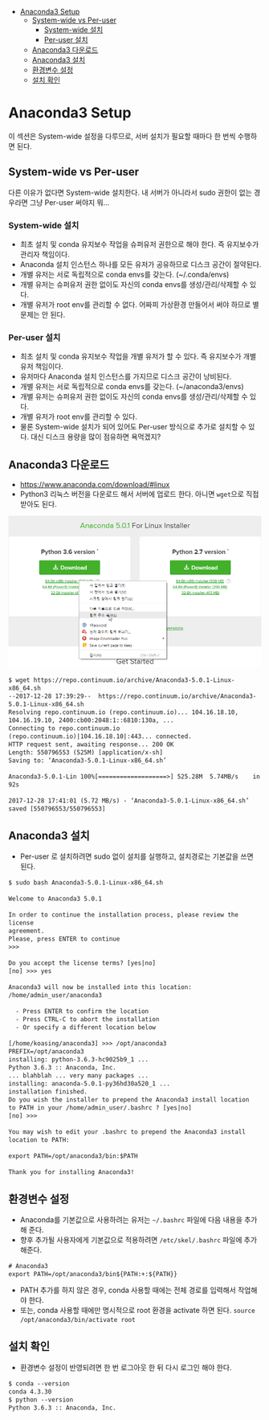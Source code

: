 - [Anaconda3 Setup](#anaconda3-setup)
    - [System-wide vs Per-user](#system-wide-vs-per-user)
        - [System-wide 설치](#system-wide-%EC%84%A4%EC%B9%98)
        - [Per-user 설치](#per-user-%EC%84%A4%EC%B9%98)
    - [Anaconda3 다운로드](#anaconda3-%EB%8B%A4%EC%9A%B4%EB%A1%9C%EB%93%9C)
    - [Anaconda3 설치](#anaconda3-%EC%84%A4%EC%B9%98)
    - [환경변수 설정](#%ED%99%98%EA%B2%BD%EB%B3%80%EC%88%98-%EC%84%A4%EC%A0%95)
    - [설치 확인](#%EC%84%A4%EC%B9%98-%ED%99%95%EC%9D%B8)

Anaconda3 Setup
===============

이 섹션은 System-wide 설정을 다루므로, 서버 설치가 필요할 때마다 한 번씩 수행하면 된다.

System-wide vs Per-user
-----------------------

다른 이유가 없다면 System-wide 설치한다.
내 서버가 아니라서 sudo 권한이 없는 경우라면 그냥 Per-user 써야지 뭐...

### System-wide 설치

- 최초 설치 및 conda 유지보수 작업을 슈퍼유저 권한으로 해야 한다. 즉 유지보수가 관리자 책임이다.
- Anaconda 설치 인스턴스 하나를 모든 유저가 공유하므로 디스크 공간이 절약된다.
- 개별 유저는 서로 독립적으로 conda envs를 갖는다. (~/.conda/envs)
- 개별 유저는 슈퍼유저 권한 없이도 자신의 conda envs를 생성/관리/삭제할 수 있다.
- 개별 유저가 root env를 관리할 수 없다. 어짜피 가상환경 만들어서 써야 하므로 별 문제는 안 된다.

### Per-user 설치

- 최초 설치 및 conda 유지보수 작업을 개별 유저가 할 수 있다. 즉 유지보수가 개별 유저 책임이다.
- 유저마다 Anaconda 설치 인스턴스를 가지므로 디스크 공간이 낭비된다.
- 개별 유저는 서로 독립적으로 conda envs를 갖는다. (~/anaconda3/envs)
- 개별 유저는 슈퍼유저 권한 없이도 자신의 conda envs를 생성/관리/삭제할 수 있다.
- 개별 유저가 root env를 관리할 수 있다.
- 물론 System-wide 설치가 되어 있어도 Per-user 방식으로 추가로 설치할 수 있다.
  대신 디스크 용량을 많이 점유하면 욕먹겠지?

Anaconda3 다운로드
------------------

- <https://www.anaconda.com/download/#linux>
- Python3 리눅스 버전을 다운로드 해서 서버에 업로드 한다. 아니면 `wget`으로 직접 받아도 된다.

![](01.png)

```console
$ wget https://repo.continuum.io/archive/Anaconda3-5.0.1-Linux-x86_64.sh
--2017-12-28 17:39:29--  https://repo.continuum.io/archive/Anaconda3-5.0.1-Linux-x86_64.sh
Resolving repo.continuum.io (repo.continuum.io)... 104.16.18.10, 104.16.19.10, 2400:cb00:2048:1::6810:130a, ...
Connecting to repo.continuum.io (repo.continuum.io)|104.16.18.10|:443... connected.
HTTP request sent, awaiting response... 200 OK
Length: 550796553 (525M) [application/x-sh]
Saving to: ‘Anaconda3-5.0.1-Linux-x86_64.sh’

Anaconda3-5.0.1-Lin 100%[===================>] 525.28M  5.74MB/s    in 92s

2017-12-28 17:41:01 (5.72 MB/s) - ‘Anaconda3-5.0.1-Linux-x86_64.sh’ saved [550796553/550796553]
```

Anaconda3 설치
--------------

- Per-user 로 설치하려면 sudo 없이 설치를 실행하고, 설치경로는 기본값을 쓰면 된다.

```console
$ sudo bash Anaconda3-5.0.1-Linux-x86_64.sh

Welcome to Anaconda3 5.0.1

In order to continue the installation process, please review the license
agreement.
Please, press ENTER to continue
>>>

Do you accept the license terms? [yes|no]
[no] >>> yes

Anaconda3 will now be installed into this location:
/home/admin_user/anaconda3

  - Press ENTER to confirm the location
  - Press CTRL-C to abort the installation
  - Or specify a different location below

[/home/koasing/anaconda3] >>> /opt/anaconda3
PREFIX=/opt/anaconda3
installing: python-3.6.3-hc9025b9_1 ...
Python 3.6.3 :: Anaconda, Inc.
... blahblah ... very many packages ...
installing: anaconda-5.0.1-py36hd30a520_1 ...
installation finished.
Do you wish the installer to prepend the Anaconda3 install location
to PATH in your /home/admin_user/.bashrc ? [yes|no]
[no] >>>

You may wish to edit your .bashrc to prepend the Anaconda3 install location to PATH:

export PATH=/opt/anaconda3/bin:$PATH

Thank you for installing Anaconda3!
```

환경변수 설정
-------------

- Anaconda를 기본값으로 사용하려는 유저는 `~/.bashrc` 파일에 다음 내용을 추가해 준다.
- 향후 추가될 사용자에게 기본값으로 적용하려면 `/etc/skel/.bashrc` 파일에 추가해준다.

```
# Anaconda3
export PATH=/opt/anaconda3/bin${PATH:+:${PATH}}
```

- PATH 추가를 하지 않은 경우, conda 사용할 때에는 전체 경로를 입력해서 작업해야 한다.
- 또는, conda 사용할 때에만 명시적으로 root 환경을 activate 하면 된다.
  `source /opt/anaconda3/bin/activate root`

설치 확인
---------

- 환경변수 설정이 반영되려면 한 번 로그아웃 한 뒤 다시 로그인 해야 한다.

```console
$ conda --version
conda 4.3.30
$ python --version
Python 3.6.3 :: Anaconda, Inc.
```
